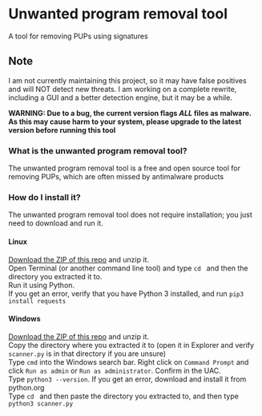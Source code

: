 # Unwanted program removal tool
A tool for removing PUPs using signatures

## Note
I am not currently maintaining this project, so it may have false positives and will NOT detect new threats. I am working on a complete rewrite, including a GUI and a better detection engine, but it may be a while. 

**WARNING: Due to a bug, the current version flags _ALL_ files as malware. As this may cause harm to your system, please upgrade to the latest version before running this tool**

### What is the unwanted program removal tool?
The unwanted program removal tool is a free and open source tool for removing PUPs, which are often missed by antimalware products
### How do I install it?
The unwanted program removal tool does not require installation; you just need to download and run it.
#### Linux
[Download the ZIP of this repo](https://github.com/iam-py-test/unwanted-program-removal-tool/archive/refs/heads/main.zip) and unzip it.<br>
Open Terminal (or another command line tool) and type `cd ` and then the directory you extracted it to.<br>
Run it using Python. <br>
If you get an error, verify that you have Python 3 installed, and run `pip3 install requests`
#### Windows
[Download the ZIP of this repo](https://github.com/iam-py-test/unwanted-program-removal-tool/archive/refs/heads/main.zip) and unzip it.<br>
Copy the directory where you extracted it to (open it in Explorer and verify  `scanner.py` is in that directory if you are unsure)<br>
Type `cmd` into the Windows search bar. Right click on `Command Prompt` and click `Run as admin` or `Run as administrator`. Confirm in the UAC.<br>
Type `python3 --version`. If you get an error, download and install it from python.org<br>
Type `cd ` and then paste the directory you extracted to, and then type `python3 scanner.py`
